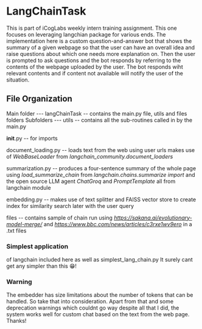 # LangChainTask
This is part of iCogLabs weekly intern training assignment. This one focuses on leveraging langchian package for various ends. The implementation here is a custom question-and-answer bot that shows the summary of a given webpage so that the user can have an overall idea and raise questions about which one needs more explanation on. Then the user is prompted to ask questions and the bot responds by referring to the contents of the webpage uploaded by the user. The bot responds wiht relevant contents and if content not available will notify the user of the situation.


## File Organization
Main folder --- langChainTask -- contains the main.py file, utils and files folders
Subfolders --- 
utils -- contains all the sub-routines called in by the main.py

__init__.py -- for imports

document_loading.py -- loads text from the web using user urls makes use of *WebBaseLoader* from *langchain_community.document_loaders*

summarization.py -- produces a four-sentence summary of the whole page using *load_summarize_chain* from *langchain.chains.summarize import* and the open source LLM agent *ChatGroq* and *PromptTemplate* all from langchain module

embedding.py -- makes use of text splitter and FAISS vector store to create index for similarity search later with the user query

files -- contains sample of chain run using *https://sakana.ai/evolutionary-model-merge/* and *https://www.bbc.com/news/articles/c3rxe1wv9ero* in a .txt files

### Simplest application
of langchain included here as well as simplest_lang_chain.py
It surely cant get any simpler than this 😁!

### Warning
The embedder has size limitations about the number of tokens that can be handled. So take that into consideration. Apart from that and some deprecation warnings which couldnt go way despite all that I did, the system works well for custom chat based on the text from the web page.
Thanks!
